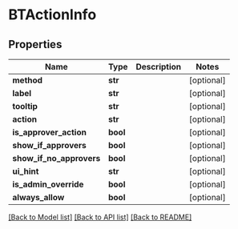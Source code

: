 # BTActionInfo

## Properties
Name | Type | Description | Notes
------------ | ------------- | ------------- | -------------
**method** | **str** |  | [optional] 
**label** | **str** |  | [optional] 
**tooltip** | **str** |  | [optional] 
**action** | **str** |  | [optional] 
**is_approver_action** | **bool** |  | [optional] 
**show_if_approvers** | **bool** |  | [optional] 
**show_if_no_approvers** | **bool** |  | [optional] 
**ui_hint** | **str** |  | [optional] 
**is_admin_override** | **bool** |  | [optional] 
**always_allow** | **bool** |  | [optional] 

[[Back to Model list]](../README.md#documentation-for-models) [[Back to API list]](../README.md#documentation-for-api-endpoints) [[Back to README]](../README.md)


